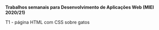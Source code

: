 <b>Trabalhos semanais para Desenvolvimento de Aplicações Web (MIEI 2020/21)</b>

T1 - página HTML com CSS sobre gatos
